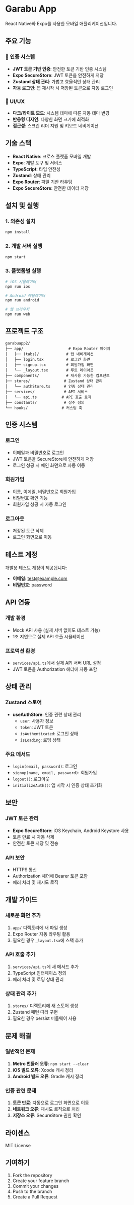# Garabu App

React Native와 Expo를 사용한 모바일 애플리케이션입니다.

## 주요 기능

### 🔐 인증 시스템
- **JWT 토큰 기반 인증**: 안전한 토큰 기반 인증 시스템
- **Expo SecureStore**: JWT 토큰을 안전하게 저장
- **Zustand 상태 관리**: 가볍고 효율적인 상태 관리
- **자동 로그인**: 앱 재시작 시 저장된 토큰으로 자동 로그인

### 📱 UI/UX
- **다크/라이트 모드**: 시스템 테마에 따른 자동 테마 변경
- **반응형 디자인**: 다양한 화면 크기에 최적화
- **접근성**: 스크린 리더 지원 및 키보드 네비게이션

## 기술 스택

- **React Native**: 크로스 플랫폼 모바일 개발
- **Expo**: 개발 도구 및 서비스
- **TypeScript**: 타입 안전성
- **Zustand**: 상태 관리
- **Expo Router**: 파일 기반 라우팅
- **Expo SecureStore**: 안전한 데이터 저장

## 설치 및 실행

### 1. 의존성 설치
```bash
npm install
```

### 2. 개발 서버 실행
```bash
npm start
```

### 3. 플랫폼별 실행
```bash
# iOS 시뮬레이터
npm run ios

# Android 에뮬레이터
npm run android

# 웹 브라우저
npm run web
```

## 프로젝트 구조

```
garabuapp2/
├── app/                    # Expo Router 페이지
│   ├── (tabs)/            # 탭 네비게이션
│   ├── login.tsx          # 로그인 화면
│   ├── signup.tsx         # 회원가입 화면
│   └── _layout.tsx        # 루트 레이아웃
├── components/            # 재사용 가능한 컴포넌트
├── stores/               # Zustand 상태 관리
│   └── authStore.ts      # 인증 상태 관리
├── services/             # API 서비스
│   └── api.ts           # API 호출 로직
├── constants/            # 상수 정의
└── hooks/               # 커스텀 훅
```

## 인증 시스템

### 로그인
- 이메일과 비밀번호로 로그인
- JWT 토큰을 SecureStore에 안전하게 저장
- 로그인 성공 시 메인 화면으로 자동 이동

### 회원가입
- 이름, 이메일, 비밀번호로 회원가입
- 비밀번호 확인 기능
- 회원가입 성공 시 자동 로그인

### 로그아웃
- 저장된 토큰 삭제
- 로그인 화면으로 이동

## 테스트 계정

개발용 테스트 계정이 제공됩니다:
- **이메일**: test@example.com
- **비밀번호**: password

## API 연동

### 개발 환경
- Mock API 사용 (실제 서버 없이도 테스트 가능)
- 1초 지연으로 실제 API 호출 시뮬레이션

### 프로덕션 환경
- `services/api.ts`에서 실제 API 서버 URL 설정
- JWT 토큰을 Authorization 헤더에 자동 포함

## 상태 관리

### Zustand 스토어
- **useAuthStore**: 인증 관련 상태 관리
  - `user`: 사용자 정보
  - `token`: JWT 토큰
  - `isAuthenticated`: 로그인 상태
  - `isLoading`: 로딩 상태

### 주요 메서드
- `login(email, password)`: 로그인
- `signup(name, email, password)`: 회원가입
- `logout()`: 로그아웃
- `initializeAuth()`: 앱 시작 시 인증 상태 초기화

## 보안

### JWT 토큰 관리
- **Expo SecureStore**: iOS Keychain, Android Keystore 사용
- 토큰 만료 시 자동 삭제
- 안전한 토큰 저장 및 전송

### API 보안
- HTTPS 통신
- Authorization 헤더에 Bearer 토큰 포함
- 에러 처리 및 재시도 로직

## 개발 가이드

### 새로운 화면 추가
1. `app/` 디렉토리에 새 파일 생성
2. Expo Router 자동 라우팅 활용
3. 필요한 경우 `_layout.tsx`에 스택 추가

### API 호출 추가
1. `services/api.ts`에 새 메서드 추가
2. TypeScript 인터페이스 정의
3. 에러 처리 및 로딩 상태 관리

### 상태 관리 추가
1. `stores/` 디렉토리에 새 스토어 생성
2. Zustand 패턴 따라 구현
3. 필요한 경우 persist 미들웨어 사용

## 문제 해결

### 일반적인 문제
1. **Metro 번들러 오류**: `npm start --clear`
2. **iOS 빌드 오류**: Xcode 캐시 정리
3. **Android 빌드 오류**: Gradle 캐시 정리

### 인증 관련 문제
1. **토큰 만료**: 자동으로 로그인 화면으로 이동
2. **네트워크 오류**: 재시도 로직으로 처리
3. **저장소 오류**: SecureStore 권한 확인

## 라이센스

MIT License

## 기여하기

1. Fork the repository
2. Create your feature branch
3. Commit your changes
4. Push to the branch
5. Create a Pull Request
